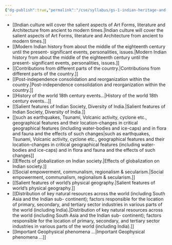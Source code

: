 ```yaml
---
{"dg-publish":true,"permalink":"/cse/syllabus/gs-1-indian-heritage-and-culture-history-and-geography-of-the-world-and-society/","tags":["Navigation","syllabus"]}
---
```



* [[Indian culture will cover the salient aspects of Art Forms, literature and Architecture from ancient to modern times.\|Indian culture will cover the salient aspects of Art Forms, literature and Architecture from ancient to modern times.]]
* [[Modern Indian history from about the middle of the eighteenth century until the present- significant events, personalities, issues.\|Modern Indian history from about the middle of the eighteenth century until the present- significant events, personalities, issues.]] 
* [[Contributions from different parts of the country.\|Contributions from different parts of the country.]]
* [[Post-independence consolidation and reorganization within the country.\|Post-independence consolidation and reorganization within the country.]]
* [[History of the world 18th century events...\|History of the world 18th century events...]]
* [[Salient features of Indian Society, Diversity of India.\|Salient features of Indian Society, Diversity of India.]]
* [[such as earthquakes, Tsunami, Volcanic activity, cyclone etc., geographical features and their location-changes in critical geographical features (including water-bodies and ice-caps) and in flora and fauna and the effects of such changes\|such as earthquakes, Tsunami, Volcanic activity, cyclone etc., geographical features and their location-changes in critical geographical features (including water-bodies and ice-caps) and in flora and fauna and the effects of such changes]]
* [[Effects of globalization on Indian society.\|Effects of globalization on Indian society.]]
* [[Social empowerment, communalism, regionalism & secularism.\|Social empowerment, communalism, regionalism & secularism.]]
* [[Salient features of world’s physical geography.\|Salient features of world’s physical geography.]] 
* [[Distribution of key natural resources across the world (including South Asia and the Indian sub- continent); factors responsible for the location of primary, secondary, and tertiary sector industries in various parts of the world (including India).\|Distribution of key natural resources across the world (including South Asia and the Indian sub- continent); factors responsible for the location of primary, secondary, and tertiary sector industries in various parts of the world (including India).]] 
* [[Important Geophysical phenomena ...\|Important Geophysical phenomena ...]]